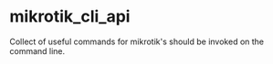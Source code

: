 # mikrotik_cli_api
Collect of useful commands for mikrotik's should be invoked on the command line.
